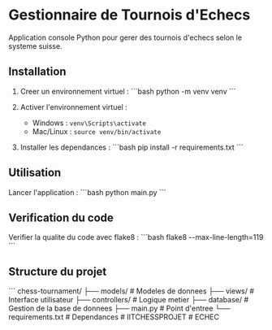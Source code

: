 # Gestionnaire de Tournois d'Echecs

Application console Python pour gerer des tournois d'echecs selon le systeme suisse.

## Installation

1. Creer un environnement virtuel :
   \`\`\`bash
   python -m venv venv
   \`\`\`

2. Activer l'environnement virtuel :
   - Windows : `venv\Scripts\activate`
   - Mac/Linux : `source venv/bin/activate`

3. Installer les dependances :
   \`\`\`bash
   pip install -r requirements.txt
   \`\`\`

## Utilisation

Lancer l'application :
\`\`\`bash
python main.py
\`\`\`

## Verification du code

Verifier la qualite du code avec flake8 :
\`\`\`bash
flake8 --max-line-length=119
\`\`\`

## Structure du projet

\`\`\`
chess-tournament/
├── models/              # Modeles de donnees
├── views/               # Interface utilisateur
├── controllers/         # Logique metier
├── database/            # Gestion de la base de donnees
├── main.py             # Point d'entree
└── requirements.txt    # Dependances
#   I I T C H E S S P R O J E T  
 #   E C H E C  
 